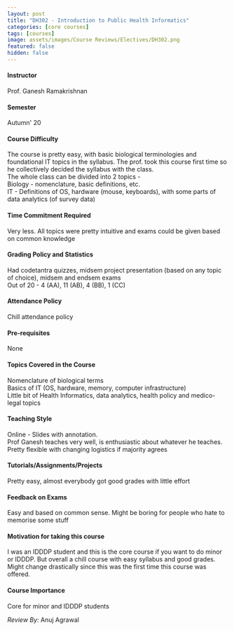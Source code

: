 ```yaml
---
layout: post
title: "DH302 - Introduction to Public Health Informatics"
categories: [core courses]
tags: [courses]
image: assets/images/Course Reviews/Electives/DH302.png
featured: false
hidden: false
---
```


#### Instructor
Prof. Ganesh Ramakrishnan

#### Semester
Autumn' 20

#### Course Difficulty
The course is pretty easy, with basic biological terminologies and foundational IT topics in the syllabus. The prof. took this course first time so he collectively decided the syllabus with the class.  
The whole class can be divided into 2 topics -  
Biology - nomenclature, basic definitions, etc.  
IT - Definitions of OS, hardware (mouse, keyboards), with some parts of data analytics (of survey data)

#### Time Commitment Required
Very less. All topics were pretty intuitive and exams could be given based on common knowledge

#### Grading Policy and Statistics
Had codetantra quizzes, midsem project presentation (based on any topic of choice), midsem and endsem exams  
Out of 20 - 4 (AA), 11 (AB), 4 (BB), 1 (CC)

#### Attendance Policy
Chill attendance policy

#### Pre-requisites
None

#### Topics Covered in the Course
Nomenclature of biological terms  
Basics of IT (OS, hardware, memory, computer infrastructure)  
Little bit of Health Informatics, data analytics, health policy and medico-legal topics

#### Teaching Style
Online - Slides with annotation.  
Prof Ganesh teaches very well, is enthusiastic about whatever he teaches. Pretty flexible with changing logistics if majority agrees

#### Tutorials/Assignments/Projects
Pretty easy, almost everybody got good grades with little effort

#### Feedback on Exams
Easy and based on common sense. Might be boring for people who hate to memorise some stuff

#### Motivation for taking this course
I was an IDDDP student and this is the core course if you want to do minor or IDDDP. But overall a chill course with easy syllabus and good grades. Might change drastically since this was the first time this course was offered.

#### Course Importance
Core for minor and IDDDP students

*Review By:* Anuj Agrawal